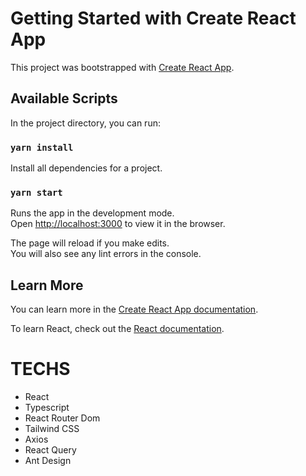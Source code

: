 # Getting Started with Create React App

<!-- http://188.166.251.46:8200/login
levan031020@gmail.com
Lehang030698@ -->

This project was bootstrapped with [Create React App](https://github.com/facebook/create-react-app).

## Available Scripts

In the project directory, you can run:

### `yarn install`

Install all dependencies for a project.

### `yarn start`

Runs the app in the development mode.\
Open [http://localhost:3000](http://localhost:3000) to view it in the browser.

The page will reload if you make edits.\
You will also see any lint errors in the console.

## Learn More

You can learn more in the [Create React App documentation](https://facebook.github.io/create-react-app/docs/getting-started).

To learn React, check out the [React documentation](https://reactjs.org/).

# TECHS

-   React
-   Typescript
-   React Router Dom
-   Tailwind CSS
-   Axios
-   React Query
-   Ant Design
